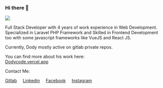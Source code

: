 ### Hi there 👋

![](https://hitx.vercel.app/counter/?id=https://github.com/dodycode/dodycode&t=github%20views)

Full Stack Developer with 4 years of work experience in Web Development. Specialized in Laravel PHP Framework and Skilled in Frontend Development too with some javascript frameworks like VueJS and React JS.

Currently, Dody mostly active on gitlab private repos.

You can find more about his work here:<br />
[Dodycode.vercel.app](https://dodycode.vercel.app)

Contact Me:

[Gitlab](https://gitlab.com/kirizu336) &nbsp; &nbsp; [Linkedin](https://www.linkedin.com/in/dodycode/) &nbsp; &nbsp; [Facebook](https://facebook.com/prasdody) &nbsp; &nbsp; [Instagram](https://www.instagram.com/__dodypras/)

<!-- <a href="https://github.com/dodycode?tab=repositories"><img alt="Dodycode Activity Graph" src="https://github-readme-stats.vercel.app/api/top-langs/?username=dodycode&theme=prussian&langs_count=6&layout=compact" /></a> -->
